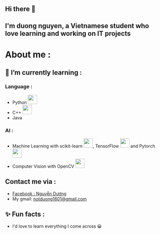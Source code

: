 ## Hi there 👋

## I'm duong nguyen, a Vietnamese student who love learning and working on IT projects 

# About me :

## 🌱 I’m currently learning :
  ### Language : 
  - Python <img src="https://simpleicons.org/icons/python.svg" width="30" height="30"/>
  - C++ <img src="https://simpleicons.org/icons/cplusplus.svg" width="30" height="30"/>
  - Java 
  ### AI :
  - Machine Learning with scikit-learn <img src="https://simpleicons.org/icons/scikitlearn.svg" width="30" height="30"/>, TensorFlow <img src="https://simpleicons.org/icons/tensorflow.svg" width="30" height="30"/> and Pytorch <img src="https://simpleicons.org/icons/pytorch.svg" width="30" height="30"/>
  - Computer Vision with OpenCV <img src="https://simpleicons.org/icons/opencv.svg" width="30" height="30"/>
## Contact me via :
- [Facebook : Nguyễn Dương](https://www.facebook.com/nguyen.duong.143786/)
- My gmail: notduong1601@gmail.com
## ✨ Fun facts :
- I'd love to learn everything I come across :grinning:



